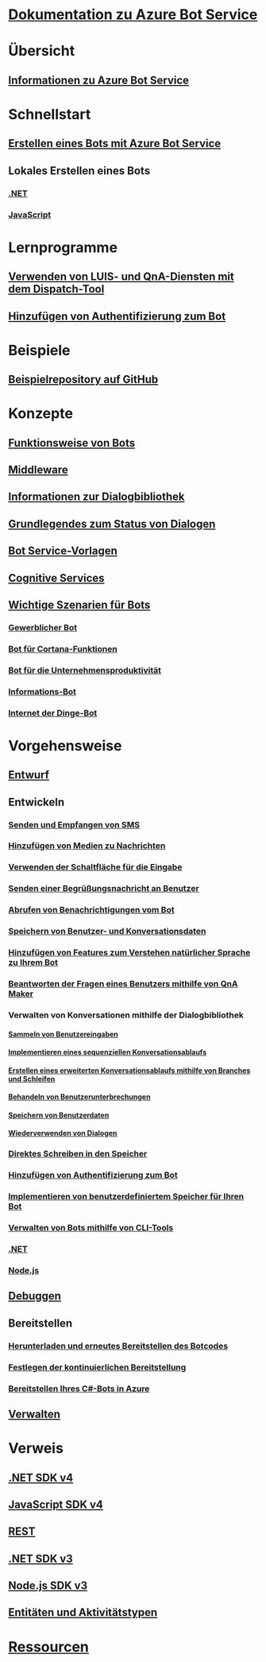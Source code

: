 # [Dokumentation zu Azure Bot Service](index.md)
# Übersicht
## [Informationen zu Azure Bot Service](bot-service-overview-introduction.md)
# Schnellstart
## [Erstellen eines Bots mit Azure Bot Service](~/bot-service-quickstart.md)
## Lokales Erstellen eines Bots
### [.NET](dotnet/bot-builder-dotnet-sdk-quickstart.md)
### [JavaScript](javascript/bot-builder-javascript-quickstart.md)
# Lernprogramme
## [Verwenden von LUIS- und QnA-Diensten mit dem Dispatch-Tool](v4sdk/bot-builder-tutorial-dispatch.md)
## [Hinzufügen von Authentifizierung zum Bot](bot-builder-tutorial-authentication.md)
# Beispiele
## [Beispielrepository auf GitHub](https://github.com/Microsoft/BotBuilder-Samples/blob/master/readme.md)
# Konzepte
## [Funktionsweise von Bots](v4sdk/bot-builder-basics.md)
## [Middleware](v4sdk/bot-builder-concept-middleware.md)
## [Informationen zur Dialogbibliothek](v4sdk/bot-builder-concept-dialog.md)
## [Grundlegendes zum Status von Dialogen](v4sdk/bot-builder-dialog-state.md)
<!-- [Language understanding](v4sdk/bot-builder-concept-luis.md) -->
## [Bot Service-Vorlagen](bot-service-concept-templates.md)
## [Cognitive Services](bot-service-concept-intelligence.md)
## [Wichtige Szenarien für Bots](bot-service-scenario-overview.md)
### [Gewerblicher Bot](bot-service-scenario-commerce.md)
### [Bot für Cortana-Funktionen](bot-service-scenario-cortana-skill.md)
### [Bot für die Unternehmensproduktivität](bot-service-scenario-enterprise-productivity.md)
### [Informations-Bot](bot-service-scenario-informational.md)
### [Internet der Dinge-Bot](bot-service-scenario-internet-things.md)
# Vorgehensweise 
## [Entwurf](design/TOC.md)
## Entwickeln
<!-- ## [Best practice for welcoming the user](v4sdk/bot-builder-welcome-user.md) -->
### [Senden und Empfangen von SMS](v4sdk/bot-builder-howto-send-messages.md)
### [Hinzufügen von Medien zu Nachrichten](v4sdk/bot-builder-howto-add-media-attachments.md)
### [Verwenden der Schaltfläche für die Eingabe](v4sdk/bot-builder-howto-add-suggested-actions.md)
### [Senden einer Begrüßungsnachricht an Benutzer](v4sdk/bot-builder-send-welcome-message.md)
<!-- ## [Add input hints to messages](v4sdk/bot-builder-howto-add-input-hints.md) -->
### [Abrufen von Benachrichtigungen vom Bot](v4sdk/bot-builder-howto-proactive-message.md)
<!-- ## [Save user input](v4sdk/bot-builder-primitive-prompts.md) -->
### [Speichern von Benutzer- und Konversationsdaten](v4sdk/bot-builder-howto-v4-state.md) 
### [Hinzufügen von Features zum Verstehen natürlicher Sprache zu Ihrem Bot](v4sdk/bot-builder-howto-v4-luis.md)
### [Beantworten der Fragen eines Benutzers mithilfe von QnA Maker](v4sdk/bot-builder-howto-qna.md)
### Verwalten von Konversationen mithilfe der Dialogbibliothek 
#### [Sammeln von Benutzereingaben](v4sdk/bot-builder-prompts.md)
#### [Implementieren eines sequenziellen Konversationsablaufs](v4sdk/bot-builder-dialog-manage-conversation-flow.md)
#### [Erstellen eines erweiterten Konversationsablaufs mithilfe von Branches und Schleifen](v4sdk/bot-builder-dialog-manage-complex-conversation-flow.md)
#### [Behandeln von Benutzerunterbrechungen](v4sdk/bot-builder-howto-handle-user-interrupt.md)
#### [Speichern von Benutzerdaten](v4sdk/bot-builder-tutorial-persist-user-inputs.md)
#### [Wiederverwenden von Dialogen](v4sdk/bot-builder-compositcontrol.md)
### [Direktes Schreiben in den Speicher](v4sdk/bot-builder-howto-v4-storage.md)
### [Hinzufügen von Authentifizierung zum Bot](v4sdk/bot-builder-authentication.md)
### [Implementieren von benutzerdefiniertem Speicher für Ihren Bot](v4sdk/bot-builder-custom-storage.md)
### [Verwalten von Bots mithilfe von CLI-Tools](bot-builder-tools.md)
### [.NET](dotnet/TOC.md)
### [Node.js](nodejs/TOC.md)
## [Debuggen](debug/TOC.md)
## Bereitstellen
### [Herunterladen und erneutes Bereitstellen des Botcodes](bot-service-build-download-source-code.md)
### [Festlegen der kontinuierlichen Bereitstellung](bot-service-build-continuous-deployment.md)
### [Bereitstellen Ihres C#-Bots in Azure](bot-builder-howto-deploy-azure.md)
## [Verwalten](manage/TOC.md)
# Verweis
## [.NET SDK v4](https://aka.ms/dotnetsdk4)
## [JavaScript SDK v4](https://aka.ms/jssdk4)
## [REST](rest-api/TOC.md)
## [.NET SDK v3](/dotnet/api/?view=botbuilder-3.12.2.4)
## [Node.js SDK v3](https://docs.botframework.com/en-us/node/builder/chat-reference/modules/_botbuilder_d_.html)
## [Entitäten und Aktivitätstypen](bot-service-activities-entities.md)
# [Ressourcen](resources/TOC.md)
